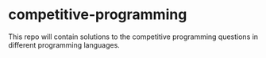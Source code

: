 # competitive-programming
This repo will contain solutions to the competitive programming questions in different programming languages.
